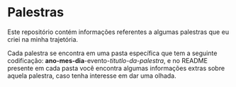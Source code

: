 # Palestras
Este repositório contém informações referentes a algumas palestras que eu criei na minha trajetória.

Cada palestra se encontra em uma pasta específica que tem a seguinte codificação: **ano-mes-dia**-evento-*titutlo-da-palestra*, e no README presente em cada pasta você encontra algumas informações extras sobre aquela palestra, caso tenha interesse em dar uma olhada.
